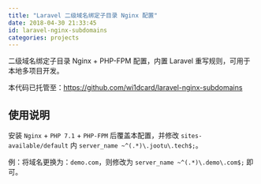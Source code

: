 ```yaml
---
title: "Laravel 二级域名绑定子目录 Nginx 配置"
date: 2018-04-30 21:33:45
id: laravel-nginx-subdomains
categories: projects
---
```


二级域名绑定子目录 Nginx + PHP-FPM 配置，内置 Laravel 重写规则，可用于本地多项目开发。

本代码已托管至：<https://github.com/wi1dcard/laravel-nginx-subdomains>

## 使用说明

安装 `Nginx` + `PHP 7.1` + `PHP-FPM` 后覆盖本配置，并修改 `sites-available/default` 内 `server_name ~^(.*)\.jootu\.tech$;`。

例：将域名更换为：`demo.com`，则修改为 `server_name ~^(.*)\.demo\.com$;` 即可。
